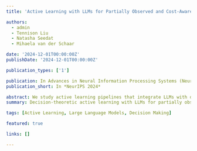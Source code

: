```yaml
---
title: 'Active Learning with LLMs for Partially Observed and Cost-Aware Scenarios'

authors:
  - admin
  - Tennison Liu
  - Natasha Seedat
  - Mihaela van der Schaar

date: '2024-12-01T00:00:00Z'
publishDate: '2024-12-01T00:00:00Z'

publication_types: ['1']

publication: In Advances in Neural Information Processing Systems (NeurIPS)
publication_short: In *NeurIPS 2024*

abstract: We study active learning pipelines that integrate LLMs with decision-theoretic acquisition policies to handle partial observability and heterogeneous costs, enabling data-efficient adaptation in complex environments.
summary: Decision-theoretic active learning with LLMs for partially observed, cost-sensitive settings.

tags: [Active Learning, Large Language Models, Decision Making]

featured: true

links: []

---
```

